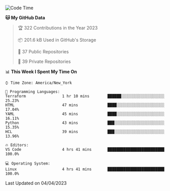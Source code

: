 <!--START_SECTION:waka-->
![Code Time](http://img.shields.io/badge/Code%20Time-167%20hrs%2042%20mins-blue)

**🐱 My GitHub Data** 

> 🏆 322 Contributions in the Year 2023
 > 
> 📦 201.6 kB Used in GitHub's Storage 
 > 
> 📜 37 Public Repositories 
 > 
> 🔑 39 Private Repositories  
 > 
📊 **This Week I Spent My Time On** 

```text
⌚︎ Time Zone: America/New_York

💬 Programming Languages: 
Terraform                1 hr 10 mins        ██████░░░░░░░░░░░░░░░░░░░   25.23% 
HTML                     47 mins             ████░░░░░░░░░░░░░░░░░░░░░   17.04% 
YAML                     45 mins             ████░░░░░░░░░░░░░░░░░░░░░   16.11% 
Python                   43 mins             ███░░░░░░░░░░░░░░░░░░░░░░   15.35% 
HCL                      39 mins             ███░░░░░░░░░░░░░░░░░░░░░░   13.96%

🔥 Editors: 
VS Code                  4 hrs 41 mins       █████████████████████████   100.0%

💻 Operating System: 
Linux                    4 hrs 41 mins       █████████████████████████   100.0%

```


 Last Updated on 04/04/2023
<!--END_SECTION:waka-->
